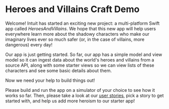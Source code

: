 # Heroes and Villains Craft Demo

Welcome! Intuit has started an exciting new project: a multi-platform Swift app called *HeroesAndVillains*. We hope that this new app will help users everywhere learn more about the shadowy characters who make our imaginary lives ever so much safer (or, in the case of villains, more dangerous) every day!

Our app is just getting started. So far, our app has a simple model and view model so it can ingest data about the world's heroes and villains from a source API, along with some starter views so we can view lists of these characters and see some basic details about them.

Now we need your help to build things out!

Please build and run the app on a simulator of your choice to see how it works so far. Then, please take a look at our [user stories](./UserStories.md), pick a story to get started with, and help us add more heroism to our starter app!